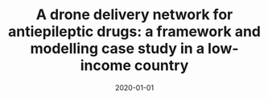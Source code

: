---
title: "A drone delivery network for antiepileptic drugs: a framework and modelling case study in a low-income country"
collection: publications
permalink: 
excerpt: 'FJ Mateen, KHB Leung, AC Vogel, AF Cisse, TCY Chan'
date: 2020-01-01
venue: 'Transactions of The Royal Society of Tropical Medicine and Hygiene'
paperurl: 'https://doi.org/10.1093/trstmh/trz131'
citation: 
---